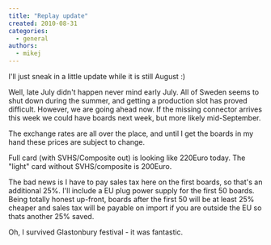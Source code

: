 ```yaml
---
title: "Replay update"
created: 2010-08-31
categories: 
  - general
authors: 
  - mikej
---
```


I'll just sneak in a little update while it is still August :)

Well, late July didn't happen never mind early July. All of Sweden seems to shut down during the summer, and getting a production slot has proved difficult. However, we are going ahead now. If the missing connector arrives this week we could have boards next week, but more likely mid-September.

The exchange rates are all over the place, and until I get the boards in my hand these prices are subject to change.

Full card (with SVHS/Composite out) is looking like 220Euro today. The "light" card without SVHS/composite is 200Euro.

The bad news is I have to pay sales tax here on the first boards, so that's an additional 25%. I'll include a EU plug power supply for the first 50 boards. Being totally honest up-front, boards after the first 50 will be at least 25% cheaper and sales tax will be payable on import if you are outside the EU so thats another 25% saved.

Oh, I survived Glastonbury festival - it was fantastic.
